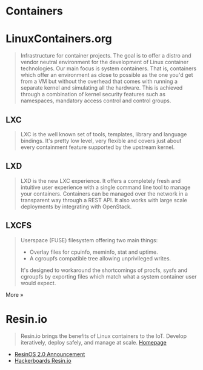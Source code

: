 # Containers

# LinuxContainers.org 

> Infrastructure for container projects. The goal is to offer a distro and vendor neutral environment for the development of Linux container technologies. Our main focus is system containers. That is, containers which offer an environment as close to possible as the one you'd get from a VM but without the overhead that comes with running a separate kernel and simulating all the hardware. This is achieved through a combination of kernel security features such as namespaces, mandatory access control and control groups.

## LXC
> LXC is the well known set of tools, templates, library and language bindings. It's pretty low level, very flexible and covers just about every containment feature supported by the upstream kernel.

## LXD

> LXD is the new LXC experience. It offers a completely fresh and intuitive user experience with a single command line tool to manage your containers. Containers can be managed over the network in a transparent way through a REST API. It also works with large scale deployments by integrating with OpenStack.

## LXCFS

> Userspace (FUSE) filesystem offering two main things:
> - Overlay files for cpuinfo, meminfo, stat and uptime.
> - A cgroupfs compatible tree allowing unprivileged writes.
> 
> It's designed to workaround the shortcomings of procfs, sysfs and cgroupfs by exporting files which match what a system container user would expect.

More »



# Resin.io

> Resin.io brings the benefits of Linux containers to the IoT. Develop iteratively, deploy safely, and manage at scale. [Homepage](https://resin.io/)

- [ResinOS 2.0 Announcement](https://resin.io/blog/introducing-resinos/)
- [Hackerboards Resin.io](http://hackerboards.com/open-source-resinos-adds-docker-to-armlinux-boards/)